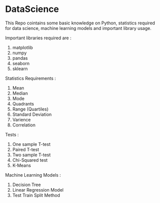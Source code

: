 # DataScience

This Repo cointains some basic knowledge on Python, statistics required for data science, machine learning models and important library usage.

Important libraries required are :

1. matplotlib
2. numpy
3. pandas
4. seaborn
5. sklearn

Statistics Requirements :

1. Mean
2. Median
3. Mode
4. Quadrants
5. Range (Quartiles)
6. Standard Deviation
7. Varience
8. Correlation

Tests :

1. One sample T-test
2. Paired T-test
3. Two sample T-test
4. Chi-Squared test
5. K-Means

Machine Learning Models :

1. Decision Tree
2. Linear Regression Model
3. Test Train Split Method
